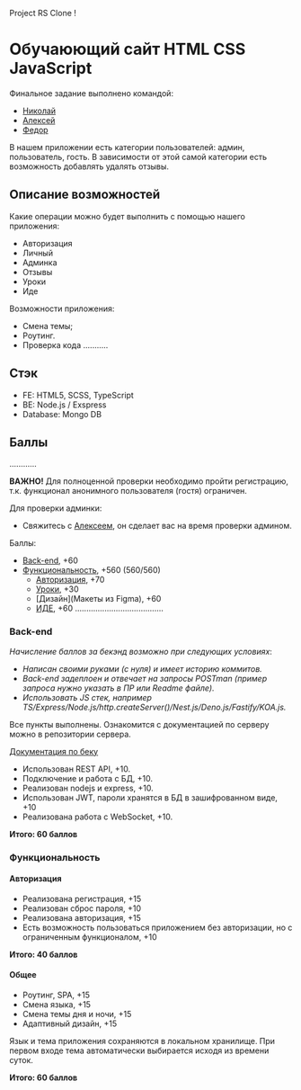 Project RS Clone !

# Обучаюющий сайт HTML CSS JavaScript

Финальное задание выполнено командой:
- [Николай](https://github.com/v-nv)
- [Алексей](https://github.com/alexgorser)
- [Федор](https://github.com/fedormalinin)

В нашем приложении есть категории пользователей: админ, пользователь, гость. В зависимости от этой самой категории есть возможность добавлять удалять отзывы. 

## Описание возможностей

Какие операции можно будет выполнить с помощью нашего приложения:
- Авторизация 
- Личный 
- Админка 
- Отзывы
- Уроки
- Иде


Возможности приложения:
- Смена темы;
- Роутинг.
- Проверка кода
...........

## Стэк

- FE: HTML5, SCSS, TypeScript
- BE: Node.js / Exspress
- Database: Mongo DB

## Баллы

............

**ВАЖНО!** Для полноценной проверки необходимо пройти регистрацию, т.к. функционал анонимного пользователя (гостя) ограничен.

Для проверки админки:
 - Свяжитесь с [Алексеем](Discord:SunzRain#8564), он сделает вас на время проверки админом.
  
Баллы:
- [Back-end](#back-end), +60
- [Функциональность](#функциональность), +560 (560/560)
    - [Авторизация](#авторизация), +70
    - [Уроки](), +30
    - [Дизайн](Макеты из Figma), +60
    - [ИДЕ](), +60
 .......................................

### Back-end

 *Начисление баллов за бекэнд возможно при следующих условиях*:
- *Написан своими руками (с нуля) и имеет историю коммитов.*
- *Back-end задеплоен и отвечает на запросы POSTman (пример запроса нужно указать в ПР или Readme файле).*
- *Использовать JS стек, например TS/Express/Node.js/http.createServer()/Nest.js/Deno.js/Fastify/KOA.js.*

Все пункты выполнены. Ознакомится с документацией по серверу можно в репозитории сервера.

[Документация по беку](....................................)


- Использован REST API, +10.
- Подключение и работа с БД, +10.
- Реализован nodejs и express, +10.
- Использован JWT, пароли хранятся в БД в зашифрованном виде, +10
- Реализована работа с WebSocket, +10.

**Итого: 60 баллов**

### Функциональность

#### Авторизация

- Реализована регистрация, +15
- Реализован сброс пароля, +10
- Реализована авторизация, +15
- Есть возможность пользоваться приложением без авторизации, но с ограниченным функционалом, +10

**Итого: 40 баллов**

#### Общее

- Роутинг, SPA, +15
- Смена языка, +15
- Смена темы дня и ночи, +15
- Адаптивный дизайн, +15

Язык и тема приложения сохраняются в локальном хранилище. При первом входе тема автоматически выбирается исходя из времени суток.

**Итого: 60 баллов**
